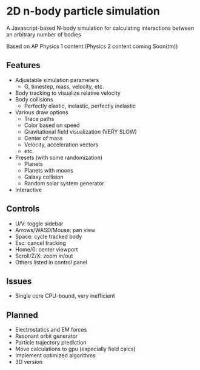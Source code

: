 # 2D n-body particle simulation

A Javascript-based N-body simulation for calculating interactions between an arbitrary number of bodies

Based on AP Physics 1 content (Physics 2 content coming Soon(tm))

## Features
- Adjustable simulation parameters
  - G, timestep, mass, velocity, etc.
- Body tracking to visualize relative velocity
- Body collisions
  - Perfectly elastic, inelastic, perfectly inelastic
- Various draw options
  - Trace paths
  - Color based on speed
  - Gravitational field visualization (VERY SLOW)
  - Center of mass
  - Velocity, acceleration vectors
  - etc.
- Presets (with some randomization)
  - Planets
  - Planets with moons
  - Galaxy collision
  - Random solar system generator
- Interactive

## Controls
- U/V: toggle sidebar
- Arrows/WASD/Mouse: pan view
- Space: cycle tracked body
- Esc: cancel tracking
- Home/0: center viewport
- Scroll/Z/X: zoom in/out
- Others listed in control panel

## Issues
- Single core CPU-bound, very inefficient

## Planned
- Electrostatics and EM forces
- Resonant orbit generator
- Particle trajectory prediction
- Move calculations to gpu (especially field calcs)
- Implement optimized algorithms
- 3D version
